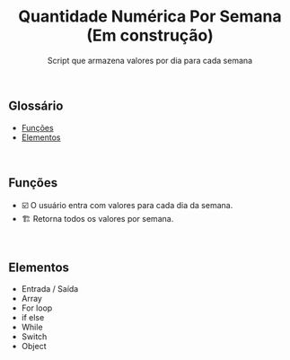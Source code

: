 <h1 align="center">Quantidade Numérica Por Semana (Em construção)</h1>
<p align="center">Script que armazena valores por dia para cada semana</p>
<br>

## Glossário
* [Funções](#funções)
* [Elementos](#elementos)
<br>

## Funções
* :ballot_box_with_check: O usuário entra com valores para cada dia da semana.
* :building_construction: Retorna todos os valores por semana.
<br>

## Elementos
* Entrada / Saída
* Array
* For loop
* if else
* While
* Switch
* Object
